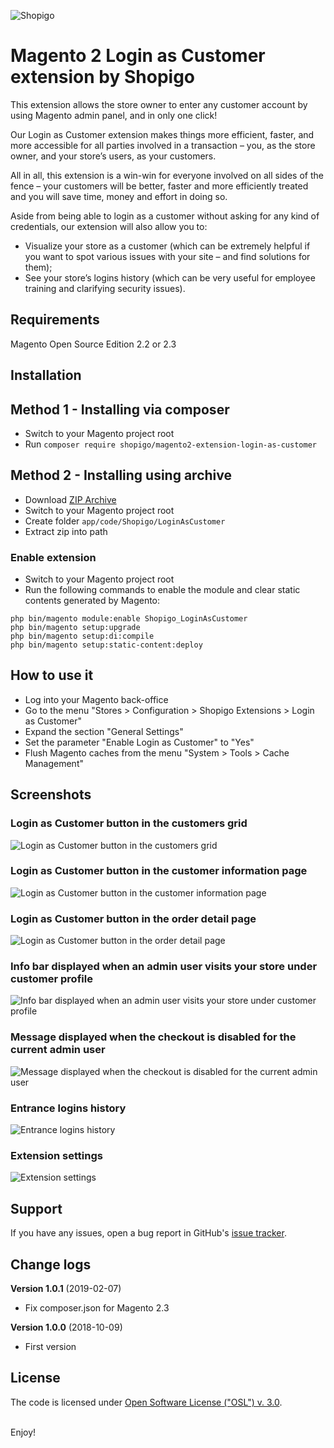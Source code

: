 ![Shopigo](https://i.imgur.com/7Ctkn7X.png)

# Magento 2 Login as Customer extension by Shopigo

This extension allows the store owner to enter any customer account by using Magento admin panel, and in only one click!

Our Login as Customer extension makes things more efficient, faster, and more accessible for all parties involved in a transaction – you, as the store owner, and your store’s users, as your customers.

All in all, this extension is a win-win for everyone involved on all sides of the fence – your customers will be better, faster and more efficiently treated and you will save time, money and effort in doing so.

Aside from being able to login as a customer without asking for any kind of credentials, our extension will also allow you to:
- Visualize your store as a customer (which can be extremely helpful if you want to spot various issues with your site – and find solutions for them);
- See your store’s logins history (which can be very useful for employee training and clarifying security issues). 

## Requirements

Magento Open Source Edition 2.2 or 2.3

## Installation

## Method 1 - Installing via composer

- Switch to your Magento project root
- Run `composer require shopigo/magento2-extension-login-as-customer`

## Method 2 - Installing using archive

- Download [ZIP Archive](https://github.com/acharrex/magento2-extension-login-as-customer/archive/master.zip)
- Switch to your Magento project root
- Create folder `app/code/Shopigo/LoginAsCustomer`
- Extract zip into path

### Enable extension

- Switch to your Magento project root
- Run the following commands to enable the module and clear static contents generated by Magento:
```
php bin/magento module:enable Shopigo_LoginAsCustomer
php bin/magento setup:upgrade
php bin/magento setup:di:compile
php bin/magento setup:static-content:deploy
```

## How to use it

- Log into your Magento back-office
- Go to the menu "Stores > Configuration > Shopigo Extensions > Login as Customer"
- Expand the section "General Settings"
- Set the parameter "Enable Login as Customer" to "Yes"
- Flush Magento caches from the menu "System > Tools > Cache Management"

## Screenshots

### Login as Customer button in the customers grid

![Login as Customer button in the customers grid](https://i.imgur.com/yjXGuUa.jpg)

### Login as Customer button in the customer information page

![Login as Customer button in the customer information page](https://i.imgur.com/R2qHAys.jpg)

### Login as Customer button in the order detail page

![Login as Customer button in the order detail page](https://i.imgur.com/ZBJMJ8t.jpg)

### Info bar displayed when an admin user visits your store under customer profile

![Info bar displayed when an admin user visits your store under customer profile](https://i.imgur.com/TwjnOw7.jpg)

### Message displayed when the checkout is disabled for the current admin user

![Message displayed when the checkout is disabled for the current admin user](https://i.imgur.com/uOSxPG2.jpg)

### Entrance logins history

![Entrance logins history](https://i.imgur.com/WuaqJvi.jpg)

### Extension settings

![Extension settings](https://i.imgur.com/hVczYll.jpg)

## Support

If you have any issues, open a bug report in GitHub's [issue tracker](https://github.com/acharrex/magento2-extension-login-as-customer/issues).

## Change logs

**Version 1.0.1** (2019-02-07)
- Fix composer.json for Magento 2.3

**Version 1.0.0** (2018-10-09)
- First version

## License

The code is licensed under [Open Software License ("OSL") v. 3.0](http://opensource.org/licenses/osl-3.0.php).

<br/>Enjoy!